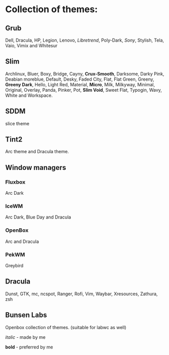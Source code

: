 # Collection of themes:


## Grub

Dell, Dracula, HP, Legion, Lenovo, *Libretrend*, Poly-Dark,  *Sony*, Stylish, Tela, Vaio, Vimix and Whitesur

## Slim

Archlinux, Bluer, Boxy, Bridge, Cayny, **Crux-Smooth**, Darksome, Darky Pink, Deabian moreblue, Default, Desky, Faded City, Flat, Flat Green, Greeny, **Greeny Dark**, Hello, Light Red, Material, **Micro**, Milk, Milkyway, Minimal, Original, Overlay, Panda, Pinker, Pot, **Slim Void**, Sweet Flat, Typogin, Wavy, White and Workspace.
		
## SDDM

slice theme

## Tint2

Arc theme and Dracula theme.

## Window managers

### Fluxbox

Arc Dark

### IceWM

Arc Dark, Blue Day and Dracula

### OpenBox

Arc and Dracula

### PekWM

Greybird

## Dracula

Dunst, GTK, mc, ncspot, Ranger, Rofi, Vim, Waybar, Xresources, Zathura, zsh

## Bunsen Labs

Openbox collection of themes. (suitable for labwc as well)

*italic* - made by me

**bold** - preferred by me

